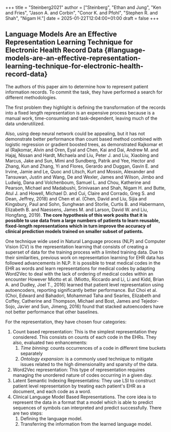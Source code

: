 +++
title = "Steinberg2021"
author = ["Steinberg", "Ethan and Jung", "Ken and Fries", "Jason A. and Corbin", "Conor K. and Pfohl", "Stephen R. and Shah", "Nigam H."]
date = 2025-01-22T12:04:00+01:00
draft = false
+++

## Language Models Are an Effective Representation Learning Technique for Electronic Health Record Data {#language-models-are-an-effective-representation-learning-technique-for-electronic-health-record-data}

The authors of this paper aim to determine how to represent patient
information records. To commit the task, they have performed a search for
different methodologies.

The first problem they highlight is defining the transformation of the records
into a fixed length representation is an expensive process because is a manual
work, time-consuming and task-dependent, leaving much of the data underutilized.

Also, using deep neural network could be appealing, but it has not demonstrate
better performance than count based method combined with logistic regression or
gradient boosted trees, as demonstrated Rajkomar et al (Rajkomar, Alvin and Oren, Eyal and Chen, Kai and Dai, Andrew M. and Hajaj, Nissan and Hardt, Michaela and Liu, Peter J. and Liu, Xiaobing and Marcus, Jake and Sun, Mimi and Sundberg, Patrik and Yee, Hector and Zhang, Kun and Zhang, Yi and Flores, Gerardo and Duggan, Gavin E. and Irvine, Jamie and Le, Quoc and Litsch, Kurt and Mossin, Alexander and Tansuwan, Justin and Wang, De and Wexler, James and Wilson, Jimbo and Ludwig, Dana and Volchenboum, Samuel L. and Chou, Katherine and Pearson, Michael and Madabushi, Srinivasan and Shah, Nigam H. and Butte, Atul J. and Howell, Michael D. and Cui, Claire and Corrado, Greg S. and Dean, Jeffrey, 2018) and
Chen et al. (Chen, David and Liu, Sijia and Kingsbury, Paul and Sohn, Sunghwan and Storlie, Curtis B. and Habermann, Elizabeth B. and Naessens, James M. and Larson, David W. and Liu, Hongfang, 2019). **The core hypothesis of this work posits that it is
possible to use data from a large numbers of patients to learn reusable,
fixed-length representations which in turn improve the accuracy of clinical prediction models
trained on smaller subset of patients.**

One technique wide used in Natural Language process (NLP) and Computer Vision
(CV) is the representation learning that consists of creating a superset of data
for the training process with a limited training data. Due to their
similarities, previous work on representation learning for EHR data has followed
advancements in NLP. It is possible to treat medical codes in the EHR as words and learn
representations for medical codes by adapting Word2Vec to deal with the lack of
ordering of medical codes within an encounter However Miotto et al.
(Miotto, Riccardo and Li, Li and Kidd, Brian A. and Dudley, Joel T., 2016) learned that patient level representation using autoencoders,
reporting significantly better performance. But Choi et al. (Choi, Edward and Bahadori, Mohammad Taha and Searles, Elizabeth and Coffey, Catherine and Thompson, Michael and Bost, James and Tejedor-Sojo, Javier and Sun, Jimeng, 2016)
found that stacked autoencoders have not better performance that other
baselines.

For the representation, they have chosen four categories:

1.  Count based representation: This is the simplest representation they
    considered. This consists on counts of each code in the EHRs. They also,
    evaluated two enhancements:
    1.  _Time binning_: counts occurrences of a code in different time buckets separately
    2.  _Ontology expansion_: is a commonly used technique to mitigate issues related
        to the high dimensionality and sparsity of the data.
2.  Word2Vec representation: This type of representation requires managing the
    unordered nature of codes  occurring in a given day.
3.  Latent Semantic Indexing Representatins: They use LSI to construct patient
    level representation by treating each patient's EHR as a document, and each
    code as  a word.
4.  Clinical Language Model Based Representations. The core idea is to represent
    the data in a format that a model which is able to predict sequences of
    symbols can interpreted and predict successfully. There are two steps:
    1.  Defining the language model.
    2.  Transferring the information from the learned language model.
